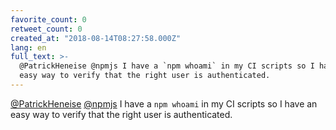 ```yaml
---
favorite_count: 0
retweet_count: 0
created_at: "2018-08-14T08:27:58.000Z"
lang: en
full_text: >-
  @PatrickHeneise @npmjs I have a `npm whoami` in my CI scripts so I have an
  easy way to verify that the right user is authenticated.
---
```


[@PatrickHeneise](https://twitter.com/PatrickHeneise)
[@npmjs](https://twitter.com/npmjs) I have a `npm whoami` in my CI scripts so I
have an easy way to verify that the right user is authenticated.
